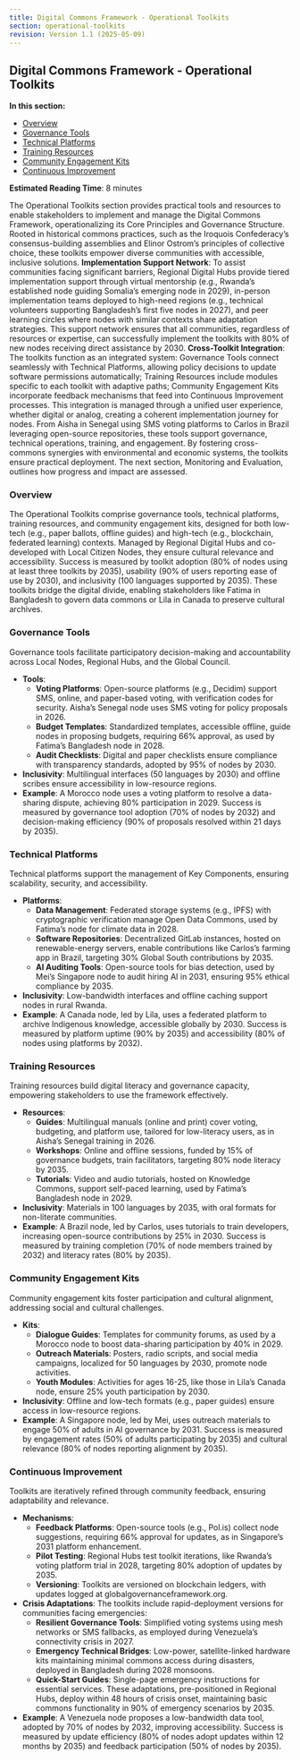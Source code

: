 ```yaml
---
title: Digital Commons Framework - Operational Toolkits
section: operational-toolkits
revision: Version 1.1 (2025-05-09)
---
```


## Digital Commons Framework - Operational Toolkits

**In this section:**
- [Overview](#overview)
- [Governance Tools](#governance-tools)
- [Technical Platforms](#technical-platforms)
- [Training Resources](#training-resources)
- [Community Engagement Kits](#community-engagement-kits)
- [Continuous Improvement](#continuous-improvement)

**Estimated Reading Time**: 8 minutes

The Operational Toolkits section provides practical tools and resources to enable stakeholders to implement and manage the Digital Commons Framework, operationalizing its Core Principles and Governance Structure. Rooted in historical commons practices, such as the Iroquois Confederacy’s consensus-building assemblies and Elinor Ostrom’s principles of collective choice, these toolkits empower diverse communities with accessible, inclusive solutions. 
**Implementation Support Network**: To assist communities facing significant barriers, Regional Digital Hubs provide tiered implementation support through virtual mentorship (e.g., Rwanda’s established node guiding Somalia’s emerging node in 2029), in-person implementation teams deployed to high-need regions (e.g., technical volunteers supporting Bangladesh’s first five nodes in 2027), and peer learning circles where nodes with similar contexts share adaptation strategies. This support network ensures that all communities, regardless of resources or expertise, can successfully implement the toolkits with 80% of new nodes receiving direct assistance by 2030. 
**Cross-Toolkit Integration**: The toolkits function as an integrated system: Governance Tools connect seamlessly with Technical Platforms, allowing policy decisions to update software permissions automatically; Training Resources include modules specific to each toolkit with adaptive paths; Community Engagement Kits incorporate feedback mechanisms that feed into Continuous Improvement processes. This integration is managed through a unified user experience, whether digital or analog, creating a coherent implementation journey for nodes. From Aisha in Senegal using SMS voting platforms to Carlos in Brazil leveraging open-source repositories, these tools support governance, technical operations, training, and engagement. By fostering cross-commons synergies with environmental and economic systems, the toolkits ensure practical deployment. The next section, Monitoring and Evaluation, outlines how progress and impact are assessed.

### <a id="overview"></a>Overview
The Operational Toolkits comprise governance tools, technical platforms, training resources, and community engagement kits, designed for both low-tech (e.g., paper ballots, offline guides) and high-tech (e.g., blockchain, federated learning) contexts. Managed by Regional Digital Hubs and co-developed with Local Citizen Nodes, they ensure cultural relevance and accessibility. Success is measured by toolkit adoption (80% of nodes using at least three toolkits by 2035), usability (90% of users reporting ease of use by 2030), and inclusivity (100 languages supported by 2035). These toolkits bridge the digital divide, enabling stakeholders like Fatima in Bangladesh to govern data commons or Lila in Canada to preserve cultural archives.

### <a id="governance-tools"></a>Governance Tools
Governance tools facilitate participatory decision-making and accountability across Local Nodes, Regional Hubs, and the Global Council.
- **Tools**:
  - **Voting Platforms**: Open-source platforms (e.g., Decidim) support SMS, online, and paper-based voting, with verification codes for security. Aisha’s Senegal node uses SMS voting for policy proposals in 2026.
  - **Budget Templates**: Standardized templates, accessible offline, guide nodes in proposing budgets, requiring 66% approval, as used by Fatima’s Bangladesh node in 2028.
  - **Audit Checklists**: Digital and paper checklists ensure compliance with transparency standards, adopted by 95% of nodes by 2030.
- **Inclusivity**: Multilingual interfaces (50 languages by 2030) and offline scribes ensure accessibility in low-resource regions.
- **Example**: A Morocco node uses a voting platform to resolve a data-sharing dispute, achieving 80% participation in 2029.
Success is measured by governance tool adoption (70% of nodes by 2032) and decision-making efficiency (90% of proposals resolved within 21 days by 2035).

### <a id="technical-platforms"></a>Technical Platforms
Technical platforms support the management of Key Components, ensuring scalability, security, and accessibility.
- **Platforms**:
  - **Data Management**: Federated storage systems (e.g., IPFS) with cryptographic verification manage Open Data Commons, used by Fatima’s node for climate data in 2028.
  - **Software Repositories**: Decentralized GitLab instances, hosted on renewable-energy servers, enable contributions like Carlos’s farming app in Brazil, targeting 30% Global South contributions by 2035.
  - **AI Auditing Tools**: Open-source tools for bias detection, used by Mei’s Singapore node to audit hiring AI in 2031, ensuring 95% ethical compliance by 2035.
- **Inclusivity**: Low-bandwidth interfaces and offline caching support nodes in rural Rwanda.
- **Example**: A Canada node, led by Lila, uses a federated platform to archive Indigenous knowledge, accessible globally by 2030.
Success is measured by platform uptime (90% by 2035) and accessibility (80% of nodes using platforms by 2032).

### <a id="training-resources"></a>Training Resources
Training resources build digital literacy and governance capacity, empowering stakeholders to use the framework effectively.
- **Resources**:
  - **Guides**: Multilingual manuals (online and print) cover voting, budgeting, and platform use, tailored for low-literacy users, as in Aisha’s Senegal training in 2026.
  - **Workshops**: Online and offline sessions, funded by 15% of governance budgets, train facilitators, targeting 80% node literacy by 2035.
  - **Tutorials**: Video and audio tutorials, hosted on Knowledge Commons, support self-paced learning, used by Fatima’s Bangladesh node in 2029.
- **Inclusivity**: Materials in 100 languages by 2035, with oral formats for non-literate communities.
- **Example**: A Brazil node, led by Carlos, uses tutorials to train developers, increasing open-source contributions by 25% in 2030.
Success is measured by training completion (70% of node members trained by 2032) and literacy rates (80% by 2035).

### <a id="community-engagement-kits"></a>Community Engagement Kits
Community engagement kits foster participation and cultural alignment, addressing social and cultural challenges.
- **Kits**:
  - **Dialogue Guides**: Templates for community forums, as used by a Morocco node to boost data-sharing participation by 40% in 2029.
  - **Outreach Materials**: Posters, radio scripts, and social media campaigns, localized for 50 languages by 2030, promote node activities.
  - **Youth Modules**: Activities for ages 16-25, like those in Lila’s Canada node, ensure 25% youth participation by 2030.
- **Inclusivity**: Offline and low-tech formats (e.g., paper guides) ensure access in low-resource regions.
- **Example**: A Singapore node, led by Mei, uses outreach materials to engage 50% of adults in AI governance by 2031.
Success is measured by engagement rates (50% of adults participating by 2035) and cultural relevance (80% of nodes reporting alignment by 2035).

### <a id="continuous-improvement"></a>Continuous Improvement
Toolkits are iteratively refined through community feedback, ensuring adaptability and relevance.
- **Mechanisms**:
  - **Feedback Platforms**: Open-source tools (e.g., Pol.is) collect node suggestions, requiring 66% approval for updates, as in Singapore’s 2031 platform enhancement.
  - **Pilot Testing**: Regional Hubs test toolkit iterations, like Rwanda’s voting platform trial in 2028, targeting 80% adoption of updates by 2035.
  - **Versioning**: Toolkits are versioned on blockchain ledgers, with updates logged at globalgovernanceframework.org.
- **Crisis Adaptations**: The toolkits include rapid-deployment versions for communities facing emergencies:
  - **Resilient Governance Tools**: Simplified voting systems using mesh networks or SMS fallbacks, as employed during Venezuela’s connectivity crisis in 2027.
  - **Emergency Technical Bridges**: Low-power, satellite-linked hardware kits maintaining minimal commons access during disasters, deployed in Bangladesh during 2028 monsoons.
  - **Quick-Start Guides**: Single-page emergency instructions for essential services.
  These adaptations, pre-positioned in Regional Hubs, deploy within 48 hours of crisis onset, maintaining basic commons functionality in 90% of emergency scenarios by 2035.
- **Example**: A Venezuela node proposes a low-bandwidth data tool, adopted by 70% of nodes by 2032, improving accessibility.
Success is measured by update efficiency (80% of nodes adopt updates within 12 months by 2035) and feedback participation (50% of nodes by 2035).
